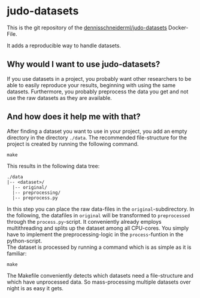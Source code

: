 # judo-datasets

This is the git repository of the [dennisschneiderml/judo-datasets](https://hub.docker.com/repository/docker/dennisschneiderml/judo-datasets/general) Docker-File.

It adds a reproducible way to handle datasets.

## Why would I want to use judo-datasets?

If you use datasets in a project, you probably want other researchers to be able to easily reproduce your results, beginning with using the same datasets.
Furthermore, you probably preprocess the data you get and not use the raw datasets as they are available.

## And how does it help me with that?

After finding a dataset you want to use in your project, you add an empty directory in the directory `./data`.
The recommended file-structure for the project is created by running the following command.
```shell
make
```
This results in the following data tree:
```shell
./data
|-- <dataset>/
  |-- original/
  |-- preprocessing/
  |-- preprocess.py
```
In this step you can place the raw data-files in the `original`-subdirectory.
In the following, the datafiles in `original` will be transformed to `preprocessed` through the `process.py`-script.
It conveniently already employs multithreading and splits up the dataset among all CPU-cores. You simply have to implement the preprocessing-logic in the `process`-funtion in the python-script. \
The dataset is processed by running a command which is as simple as it is familiar:
```shell
make
```
The Makefile conveniently detects which datasets need a file-structure and which have unprocessed data. So mass-processing multiple datasets over night is as easy it gets.
